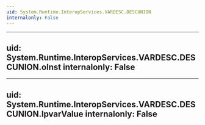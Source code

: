 ```yaml
---
uid: System.Runtime.InteropServices.VARDESC.DESCUNION
internalonly: False
---
```


---
uid: System.Runtime.InteropServices.VARDESC.DESCUNION.oInst
internalonly: False
---

---
uid: System.Runtime.InteropServices.VARDESC.DESCUNION.lpvarValue
internalonly: False
---

